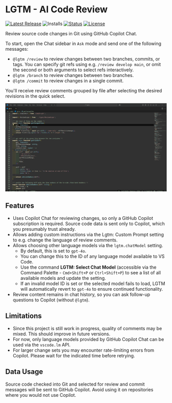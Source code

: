 # LGTM - AI Code Review

[![Latest Release](https://flat.badgen.net/github/release/cpulvermacher/lgtm)](https://github.com/cpulvermacher/lgtm/releases)
![Installs](https://vsmarketplacebadges.dev/installs-short/cpulvermacher.lgtm.svg)
[![Status](https://flat.badgen.net/github/checks/cpulvermacher/lgtm)](https://github.com/cpulvermacher/lgtm/actions/workflows/node.js.yml)
[![License](https://flat.badgen.net/github/license/cpulvermacher/lgtm)](./LICENSE)

Review source code changes in Git using GitHub Copilot Chat.

To start, open the Chat sidebar in `Ask` mode and send one of the following messages:
- `@lgtm /review` to review changes between two branches, commits, or tags. You can specify git refs using e.g. `/review develop main`, or omit the second or both arguments to select refs interactively.
- `@lgtm /branch` to review changes between two branches.
- `@lgtm /commit` to review changes in a single commit.

You'll receive review comments grouped by file after selecting the desired revisions in the quick select.

![Demo](./images/demo.gif)

## Features
- Uses Copilot Chat for reviewing changes, so only a GitHub Copilot subscription is required. Source code data is sent only to Copilot, which you presumably trust already.
- Allows adding custom instructions via the Lgtm: Custom Prompt setting to e.g. change the language of review comments.
- Allows choosing other language models via the `lgtm.chatModel` setting.
  - By default, this is set to `gpt-4o`.
  - You can change this to the ID of any language model available to VS Code.
  - Use the command **LGTM: Select Chat Model** (accessible via the Command Palette - `Cmd+Shift+P` or `Ctrl+Shift+P`) to see a list of all available models and update the setting.
  - If an invalid model ID is set or the selected model fails to load, LGTM will automatically revert to `gpt-4o` to ensure continued functionality.
- Review content remains in chat history, so you can ask follow-up questions to Copilot (without `@lgtm`).

## Limitations
- Since this project is still work in progress, quality of comments may be mixed. This should improve in future versions.
- For now, only language models provided by GitHub Copilot Chat can be used via the `vscode.lm` API.
- For larger change sets you may encounter rate-limiting errors from Copilot. Please wait for the indicated time before retrying.

## Data Usage
Source code checked into Git and selected for review and commit messages will be sent to GitHub Copilot.
Avoid using it on repositories where you would not use Copilot.


